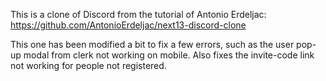 This is a clone of Discord from the tutorial of Antonio Erdeljac: https://github.com/AntonioErdeljac/next13-discord-clone

This one has been modified a bit to fix a few errors, such as the user pop-up modal from clerk not working on mobile. Also fixes the invite-code link not working for people not registered.
